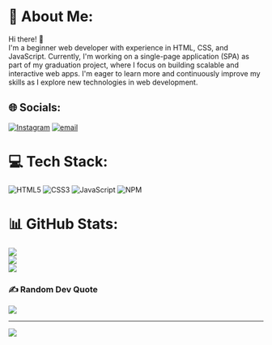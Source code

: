 # 💫 About Me:
Hi there! 👋<br>I'm a beginner web developer with experience in HTML, CSS, and JavaScript. Currently, I'm working on a single-page application (SPA) as part of my graduation project, where I focus on building scalable and interactive web apps. I'm eager to learn more and continuously improve my skills as I explore new technologies in web development.


## 🌐 Socials:
[![Instagram](https://img.shields.io/badge/Instagram-%23E4405F.svg?logo=Instagram&logoColor=white)](https://instagram.com/l6deml) [![email](https://img.shields.io/badge/Email-D14836?logo=gmail&logoColor=white)](mailto:edem.ablaev57@yandex.ru) 

# 💻 Tech Stack:
![HTML5](https://img.shields.io/badge/html5-%23E34F26.svg?style=for-the-badge&logo=html5&logoColor=white) ![CSS3](https://img.shields.io/badge/css3-%231572B6.svg?style=for-the-badge&logo=css3&logoColor=white) ![JavaScript](https://img.shields.io/badge/javascript-%23323330.svg?style=for-the-badge&logo=javascript&logoColor=%23F7DF1E) ![NPM](https://img.shields.io/badge/NPM-%23CB3837.svg?style=for-the-badge&logo=npm&logoColor=white)
# 📊 GitHub Stats:
![](https://github-readme-stats.vercel.app/api?username=6dem&theme=tokyonight&hide_border=false&include_all_commits=false&count_private=false)<br/>
![](https://nirzak-streak-stats.vercel.app/?user=6dem&theme=tokyonight&hide_border=false)<br/>
![](https://github-readme-stats.vercel.app/api/top-langs/?username=6dem&theme=tokyonight&hide_border=false&include_all_commits=false&count_private=false&layout=compact)

### ✍️ Random Dev Quote
![](https://quotes-github-readme.vercel.app/api?type=horizontal&theme=tokyonight)

---
[![](https://visitcount.itsvg.in/api?id=6dem&icon=2&color=0)](https://visitcount.itsvg.in)

<!-- Proudly created with GPRM ( https://gprm.itsvg.in ) -->
